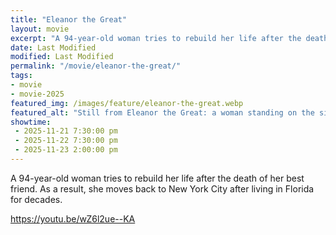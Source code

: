 ```yaml
---
title: "Eleanor the Great"
layout: movie
excerpt: "A 94-year-old woman tries to rebuild her life after the death of her best friend."
date: Last Modified
modified: Last Modified
permalink: "/movie/eleanor-the-great/"
tags: 
- movie
- movie-2025
featured_img: /images/feature/eleanor-the-great.webp
featured_alt: "Still from Eleanor the Great: a woman standing on the sidewalk next to a pizza place"
showtime: 
 - 2025-11-21 7:30:00 pm
 - 2025-11-22 7:30:00 pm
 - 2025-11-23 2:00:00 pm
---
```


A 94-year-old woman tries to rebuild her life after the death of her best friend. As a result, she moves back to New York City after living in Florida for decades.

https://youtu.be/wZ6l2ue--KA

